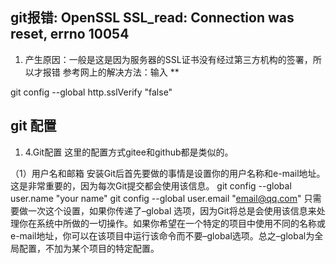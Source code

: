 ## git报错: OpenSSL SSL_read: Connection was reset, errno 10054

1. 产生原因：一般是这是因为服务器的SSL证书没有经过第三方机构的签署，所以才报错
参考网上的解决方法：输入 **

git config --global http.sslVerify "false"

## git 配置
1. 4.Git配置
这里的配置方式gitee和github都是类似的。

（1）用户名和邮箱
安装Git后首先要做的事情是设置你的用户名称和e-mail地址。这是非常重要的，因为每次Git提交都会使用该信息。
git config --global user.name "your name"
git config --global user.email "email@qq.com"
只需要做一次这个设置，如果你传递了–global 选项，因为Git将总是会使用该信息来处理你在系统中所做的一切操作。如果你希望在一个特定的项目中使用不同的名称或e-mail地址，你可以在该项目中运行该命令而不要–global选项。总之–global为全局配置，不加为某个项目的特定配置。 